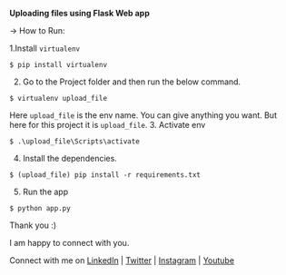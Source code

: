 **Uploading files using Flask Web app**

-> How to Run:

1.Install `virtualenv`

```
$ pip install virtualenv
```
2. Go to the Project folder and then run the below command.
```
$ virtualenv upload_file
```
Here `upload_file` is the env name. You can give anything you want. But here for this project it is `upload_file`.
3. Activate env
```
$ .\upload_file\Scripts\activate
```
4. Install the dependencies.
```
$ (upload_file) pip install -r requirements.txt
```
5. Run the app
``` 
$ python app.py
```

Thank you :)

I am happy to connect with you.

Connect with me on [LinkedIn](https://www.linkedin.com/in/lakshmi-sowjanya-garapati/) | [Twitter](https://twitter.com/sowjanya_25) | [Instagram](https://www.instagram.com/hello.techie/) | [Youtube](https://www.youtube.com/channel/UCaR4r8FwrUoYCqnY2ae9GIg)

